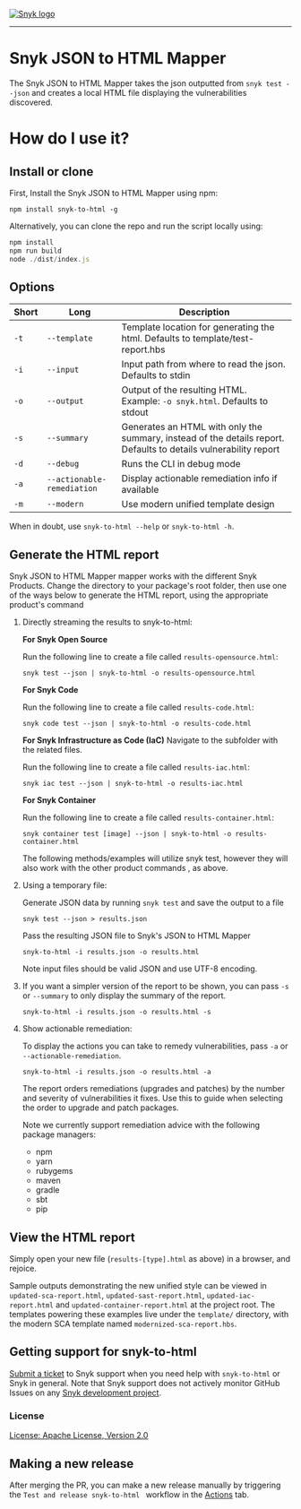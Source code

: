 [![Snyk logo](https://snyk.io/style/asset/logo/snyk-print.svg)](https://snyk.io)

---

# Snyk JSON to HTML Mapper

The Snyk JSON to HTML Mapper takes the json outputted from `snyk test --json` and creates a local HTML file displaying the vulnerabilities discovered.

# How do I use it?

## Install or clone

First, Install the Snyk JSON to HTML Mapper using npm:

`npm install snyk-to-html -g`

Alternatively, you can clone the repo and run the script locally using:

```javascript
npm install
npm run build
node ./dist/index.js
```

## Options

| Short | Long                       | Description                                                                                                      |
| ----- | -------------------------- | ---------------------------------------------------------------------------------------------------------------- |
| `-t`  | `--template`               | Template location for generating the html. Defaults to template/test-report.hbs                                  |
| `-i`  | `--input`                  | Input path from where to read the json. Defaults to stdin                                                        |
| `-o`  | `--output`                 | Output of the resulting HTML. Example: `-o snyk.html`. Defaults to stdout                                        |
| `-s`  | `--summary`                | Generates an HTML with only the summary, instead of the details report. Defaults to details vulnerability report |
| `-d`  | `--debug`                  | Runs the CLI in debug mode                                                                                       |
| `-a`  | `--actionable-remediation` | Display actionable remediation info if available                                                                 |
| `-m`  | `--modern`                 | Use modern unified template design                                                                 |

When in doubt, use `snyk-to-html --help` or `snyk-to-html -h`.

## Generate the HTML report

Snyk JSON to HTML Mapper mapper works with the different Snyk Products.  Change the directory to your package's root folder, then use  one of the  ways below to generate the HTML report, using the appropriate product's command

1. Directly streaming the results to snyk-to-html:

   **For Snyk Open Source**

      Run the following line to create a file called `results-opensource.html`:

      `snyk test --json | snyk-to-html -o results-opensource.html`

   **For Snyk Code**

      Run the following line to create a file called `results-code.html`:

      `snyk code test --json | snyk-to-html -o results-code.html`


   **For Snyk Infrastructure as Code (IaC)**
      Navigate to the subfolder with the related files.

      Run the following line to create a file called `results-iac.html`:

      `snyk iac test --json | snyk-to-html -o results-iac.html`


   **For Snyk Container**

    Run the following line to create a file called `results-container.html`:

      `snyk container test [image] --json | snyk-to-html -o results-container.html`

      The following methods/examples will utilize snyk test, however they will also work with the other product commands , as above.

2. Using a temporary file:

   Generate JSON data by running `snyk test` and save the output to a file

   `snyk test --json > results.json`

   Pass the resulting JSON file to Snyk's JSON to HTML Mapper

   `snyk-to-html -i results.json -o results.html`

   Note input files should be valid JSON and use UTF-8 encoding.

3. If you want a simpler version of the report to be shown, you can pass `-s` or `--summary` to only
   display the summary of the report.

   `snyk-to-html -i results.json -o results.html -s`

4. Show actionable remediation:

   To display the actions you can take to remedy vulnerabilities, pass `-a` or `--actionable-remediation`.

   `snyk-to-html -i results.json -o results.html -a`

   The report orders remediations (upgrades and patches) by the number and severity of vulnerabilities it fixes.
   Use this to guide when selecting the order to upgrade and patch packages.

   Note we currently support remediation advice with the following package managers:

   * npm
   * yarn
   * rubygems
   * maven
   * gradle
   * sbt
   * pip

## View the HTML report

Simply open your new file (`results-[type].html` as above) in a browser, and rejoice.

Sample outputs demonstrating the new unified style can be viewed in
`updated-sca-report.html`, `updated-sast-report.html`, `updated-iac-report.html` and `updated-container-report.html` at the project root. The
templates powering these examples live under the `template/` directory, with the
modern SCA template named `modernized-sca-report.hbs`.


## Getting support for snyk-to-html

[Submit a ticket](https://support.snyk.io/hc/en-us/requests/new) to Snyk support when you need help with `snyk-to-html` or Snyk in general. Note that Snyk support does not actively monitor GitHub Issues on any [Snyk development project](https://github.com/snyk).

### License

[License: Apache License, Version 2.0](LICENSE)


## Making a new release

After merging the PR, you can make a new release manually by triggering the `Test and release snyk-to-html ` workflow in the [Actions](https://github.com/snyk/snyk-to-html/actions/workflows/test-and-release.yml) tab.